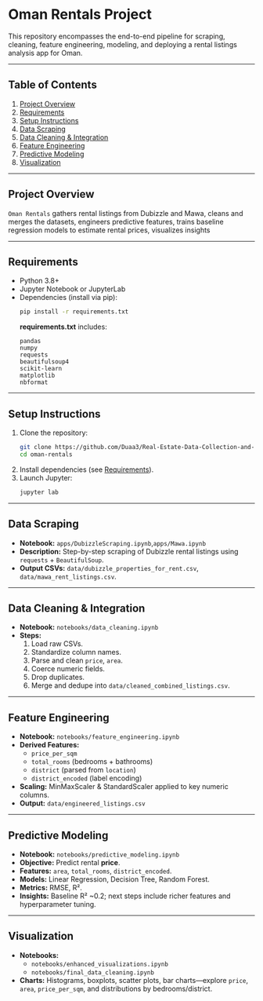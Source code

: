 # Oman Rentals Project

This repository encompasses the end-to-end pipeline for scraping, cleaning, feature engineering, modeling, and deploying a rental listings analysis app for Oman.

---

## Table of Contents

1. [Project Overview](#project-overview)
2. [Requirements](#requirements)
3. [Setup Instructions](#setup-instructions)
4. [Data Scraping](#data-scraping)
5. [Data Cleaning & Integration](#data-cleaning--integration)
6. [Feature Engineering](#feature-engineering)
7. [Predictive Modeling](#predictive-modeling)
8. [Visualization](#visualization)
---

## Project Overview

`Oman Rentals` gathers rental listings from Dubizzle and Mawa, cleans and merges the datasets, engineers predictive features, trains baseline regression models to estimate rental prices, visualizes insights

---


## Requirements

- Python 3.8+  
- Jupyter Notebook or JupyterLab  
- Dependencies (install via pip):  
  ```bash
  pip install -r requirements.txt
  ```
  **requirements.txt** includes:
  ```text
  pandas
  numpy
  requests
  beautifulsoup4
  scikit-learn
  matplotlib
  nbformat
  ```

---

## Setup Instructions

1. Clone the repository:  
   ```bash
   git clone https://github.com/Duaa3/Real-Estate-Data-Collection-and-Cleaning-Project.git
   cd oman-rentals
   ```
2. Install dependencies (see [Requirements](#requirements)).  
3. Launch Jupyter:  
   ```bash
   jupyter lab
   ```

---

## Data Scraping

- **Notebook:** `apps/DubizzleScraping.ipynb`,`apps/Mawa.ipynb` 
- **Description:** Step-by-step scraping of Dubizzle rental listings using `requests` + `BeautifulSoup`.  
- **Output CSVs:** `data/dubizzle_properties_for_rent.csv`, `data/mawa_rent_listings.csv`.

---

## Data Cleaning & Integration

- **Notebook:** `notebooks/data_cleaning.ipynb`  
- **Steps:**
  1. Load raw CSVs.  
  2. Standardize column names.  
  3. Parse and clean `price`, `area`.  
  4. Coerce numeric fields.  
  5. Drop duplicates.  
  6. Merge and dedupe into `data/cleaned_combined_listings.csv`.

---

## Feature Engineering

- **Notebook:** `notebooks/feature_engineering.ipynb`  
- **Derived Features:**  
  - `price_per_sqm`  
  - `total_rooms` (bedrooms + bathrooms)  
  - `district` (parsed from `location`)  
  - `district_encoded` (label encoding)  
- **Scaling:** MinMaxScaler & StandardScaler applied to key numeric columns.  
- **Output:** `data/engineered_listings.csv`

---

## Predictive Modeling

- **Notebook:** `notebooks/predictive_modeling.ipynb`  
- **Objective:** Predict rental **price**.  
- **Features:** `area`, `total_rooms`, `district_encoded`.  
- **Models:** Linear Regression, Decision Tree, Random Forest.  
- **Metrics:** RMSE, R².  
- **Insights:** Baseline R² ~0.2; next steps include richer features and hyperparameter tuning.

---

## Visualization

- **Notebooks:**
  - `notebooks/enhanced_visualizations.ipynb`  
  - `notebooks/final_data_cleaning.ipynb`  
- **Charts:** Histograms, boxplots, scatter plots, bar charts—explore `price`, `area`, `price_per_sqm`, and distributions by bedrooms/district.



